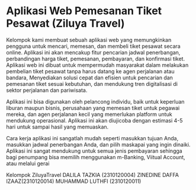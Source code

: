 ﻿# Aplikasi Web Pemesanan Tiket Pesawat (Ziluya Travel)

Kelompok kami membuat sebuah aplikasi web yang memungkinkan pengguna untuk mencari, memesan, dan membeli tiket pesawat secara online. Aplikasi ini akan mencakup fitur pencarian jadwal penerbangan, perbandingan harga tiket, pemesanan, pembayaran, dan konfirmasi tiket. Aplikasi web ini dibuat untuk mempermudah masyarakat dalam melakukan pembelian tiket pesawat tanpa harus datang ke agen perjalanan atau bandara, Menyediakan solusi cepat dan efisien untuk pencarian dan pemesanan tiket sesuai kebutuhan, dan mendukung tren digitalisasi di sektor perjalanan dan pariwisata.

Aplikasi ini bisa digunakan oleh pelancong individu, baik untuk keperluan liburan maupun bisnis, perusahaan yang memesan tiket untuk pegawai mereka, dan agen perjalanan kecil yang memerlukan platform untuk mendukung operasional. Aplikasi ini akan diujicoba dengan estimasi 4-5 hari untuk sampai hasil yang memuaskan.

Cara kerja aplikasi ini sangatlah mudah seperti masukkan tujuan Anda, masukkan jadwal penerbangan Anda, dan pilih maskapai yang ingin dinaiki. Aplikasi ini sangat mendukung untuk semua jenis pembayaran sehingga bagi penumpang bisa memilih menggunakan m-Banking, Viitual Account, atau melalui gerai

Kelompok ZiluyaTravel
DALILA TAZKIA (2310120004)
ZINEDINE DAFFA IZAAZ(2310120014)
MUHAMMAD LUTHFI (2310120011)
